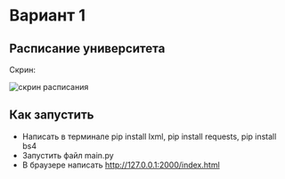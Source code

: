 # Вариант 1
## Расписание университета

Скрин:

![скрин расписания](https://sun9-49.userapi.com/impg/TRe31W1VF3A1RLeyMxawkBDcLEyhRuhhGhAPow/pxlbs1HBWqg.jpg?size=1029x809&quality=96&sign=0814b726f2b40efdb92bc63d90f04f4c&type=album)

## Как запустить

- Написать в терминале pip install lxml, pip install requests, pip install bs4
- Запустить файл main.py
- В браузере написать http://127.0.0.1:2000/index.html